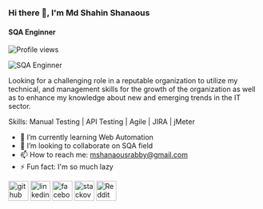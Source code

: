 ### Hi there 👋, I'm Md Shahin Shanaous
#### SQA Enginner

![Profile views](https://gpvc.arturio.dev/https://github.com/shahin-999)  

![SQA Enginner](https://codelabs.inc/wp-content/uploads/2021/07/SQA-Engineer@2x.png)

Looking for a challenging role in a reputable organization to utilize my technical, and management skills for the growth of the organization as well as to enhance my knowledge about new and emerging trends in the IT sector.

Skills: Manual Testing | API Testing | Agile | JIRA | jMeter

- 🌱 I’m currently learning Web Automation 
- 👯 I’m looking to collaborate on SQA field  
- 📫 How to reach me: mshanaousrabby@gmail.com 
- ⚡ Fun fact: I'm so much lazy 


[<img src='https://cdn.jsdelivr.net/npm/simple-icons@3.0.1/icons/github.svg' alt='github' height='40'>](https://github.com/https://github.com/shahin-999)  [<img src='https://cdn.jsdelivr.net/npm/simple-icons@3.0.1/icons/linkedin.svg' alt='linkedin' height='40'>](https://www.linkedin.com/in/https://www.linkedin.com/in/shahin-999//)  [<img src='https://cdn.jsdelivr.net/npm/simple-icons@3.0.1/icons/facebook.svg' alt='facebook' height='40'>](https://www.facebook.com/https://www.facebook.com/mdshahinsrabby)  [<img src='https://cdn.jsdelivr.net/npm/simple-icons@3.0.1/icons/stackoverflow.svg' alt='stackoverflow' height='40'>](https://stackoverflow.com/users/https://stackoverflow.com/users/12731467/md-shahin-shanaous)  [<img src='https://cdn.jsdelivr.net/npm/simple-icons@3.0.1/icons/reddit.svg' alt='Reddit' height='40'>](https://www.reddit.com/user/https://www.reddit.com/user/shahin_999)  


